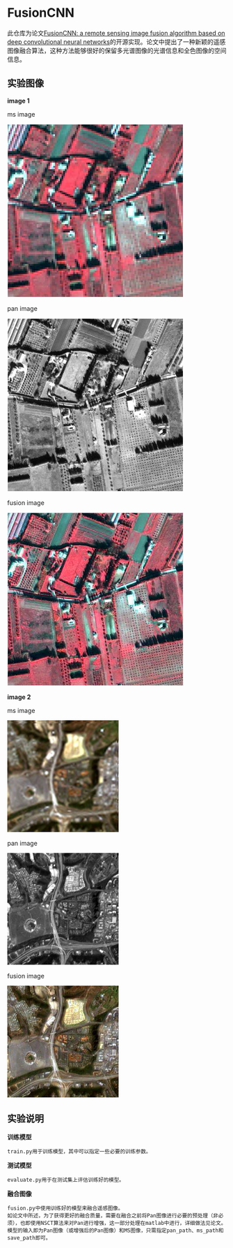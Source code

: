 # FusionCNN
此仓库为论文[FusionCNN: a remote sensing image fusion algorithm based on deep convolutional neural networks](https://link.springer.com/article/10.1007/s11042-018-6850-3)的开源实现。论文中提出了一种新颖的遥感图像融合算法，这种方法能够很好的保留多光谱图像的光谱信息和全色图像的空间信息。
  
## 实验图像

**image 1**

ms image

![ms image](images/ms1.jpg)

pan image

![pan image](images/pan1.jpg)

fusion image

![fusion image](images/fusion1.jpg)

**image 2**

ms image

![ms image](images/ms2.jpg)

pan image

![pan image](images/pan2.jpg)

fusion image

![fusion image](images/fusion2.jpg)

## 实验说明
**训练模型**
```
train.py用于训练模型，其中可以指定一些必要的训练参数。
```
**测试模型**
```
evaluate.py用于在测试集上评估训练好的模型。
```
**融合图像**
```
fusion.py中使用训练好的模型来融合遥感图像。
如论文中所述，为了获得更好的融合质量，需要在融合之前将Pan图像进行必要的预处理（非必须），也即使用NSCT算法来对Pan进行增强，这一部分处理在matlab中进行，详细做法见论文。
模型的输入即为Pan图像（或增强后的Pan图像）和MS图像，只需指定pan_path、ms_path和save_path即可。
```
